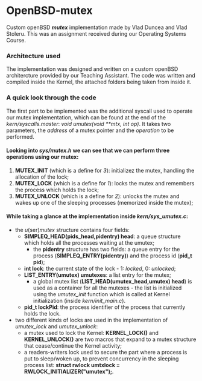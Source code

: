 # OpenBSD-mutex
Custom openBSD **_mutex_** implementation made by Vlad Duncea and Vlad Stoleru. This was an assignment received during our Operating Systems Course.

### Architecture used
The implementation was designed and written on a custom openBSD architercture provided by our Teaching Assistant.
The code was written and compiled inside the Kernel, the attached folders being taken from inside it.

### A quick look through the code
The first part to be implemented was the additional syscall used to operate our mutex implementation, which can be found at the end of the _kern/syscalls.master_: _void umutex(void \**mtx, int op)_. It takes two parameters, the _address_ of a mutex pointer and the _operation_ to be performed.

#### Looking into _sys/mutex.h_ we can see that we can perform three operations using our mutex:
1. **MUTEX_INIT** (which is a define for _3_): initializez the mutex, handling the allocation of the lock;
2. **MUTEX_LOCK** (which is a define for _1_): locks the mutex and remembers the process which holds the lock;
3. **MUTEX_UNLOCK** (which is a define for _2_): unlocks the mutex and wakes up one of the sleeping processes (memorized inside the mutex);

#### While taking a glance at the implementation inside _kern/sys\_umutex.c_:
- the _u_(ser)_mutex_ structure contains four fields:
  - **SIMPLEQ_HEAD(pids_head,pidentry) head**: a queue structure which holds all the processes waiting at the umutex;
    - the **pidentry** structure has two fields: a queue entry for the process (**SIMPLEQ_ENTRY(pidentry)**) and the process id (**pid_t pid**);
  - **int lock**: the current state of the lock - 1: _locked_, 0: _unlocked_;
  - **LIST_ENTRY(umutex) umutexes**: a list entry for the mutex;
    - a global mutex list (**LIST_HEAD(umutex_head,umutex) head**) is used as a container for all the mutexes - the list is initialized using the _umutex\_init_ function which is called at Kernel initialization (inside _kern/init\_main.c_).
  - **pid_t lockPid**: the process identifier of the process that currently holds the lock.
- two different kinds of locks are used in the implementation of _umutex\_lock_ and _umutex\_unlock_:
  - a mutex used to lock the Kernel: **KERNEL_LOCK()** and **KERNEL_UNLOCK()** are two macros that expand to a mutex structure that cease/continue the Kernel activity;
  - a readers-writers lock used to secure the part where a process is put to sleep/woken up, to prevent concurrency in the sleeping process list: **struct rwlock umtxlock = RWLOCK_INITIALIZER("umutex");**.
